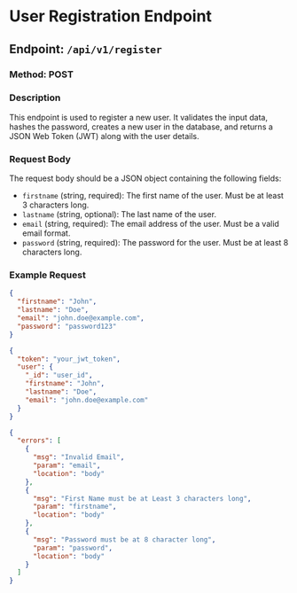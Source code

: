 # User Registration Endpoint

## Endpoint: `/api/v1/register`

### Method: POST

### Description

This endpoint is used to register a new user. It validates the input data, hashes the password, creates a new user in the database, and returns a JSON Web Token (JWT) along with the user details.

### Request Body

The request body should be a JSON object containing the following fields:

- `firstname` (string, required): The first name of the user. Must be at least 3 characters long.
- `lastname` (string, optional): The last name of the user.
- `email` (string, required): The email address of the user. Must be a valid email format.
- `password` (string, required): The password for the user. Must be at least 8 characters long.

### Example Request

```json
{
  "firstname": "John",
  "lastname": "Doe",
  "email": "john.doe@example.com",
  "password": "password123"
}

{
  "token": "your_jwt_token",
  "user": {
    "_id": "user_id",
    "firstname": "John",
    "lastname": "Doe",
    "email": "john.doe@example.com"
  }
}

{
  "errors": [
    {
      "msg": "Invalid Email",
      "param": "email",
      "location": "body"
    },
    {
      "msg": "First Name must be at Least 3 characters long",
      "param": "firstname",
      "location": "body"
    },
    {
      "msg": "Password must be at 8 character long",
      "param": "password",
      "location": "body"
    }
  ]
}
```
